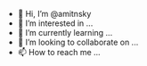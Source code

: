 - 👋 Hi, I’m @amitnsky
- 👀 I’m interested in ...
- 🌱 I’m currently learning ...
- 💞️ I’m looking to collaborate on ...
- 📫 How to reach me ...

<!---
amitnsky/amitnsky is a ✨ special ✨ repository because its `README.md` (this file) appears on your GitHub profile.
You can click the Preview link to take a look at your changes.
--->
